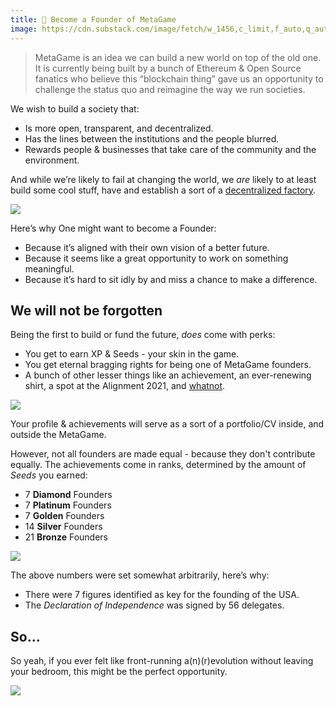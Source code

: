 ```yaml
---
title: 👑 Become a Founder of MetaGame
image: https://cdn.substack.com/image/fetch/w_1456,c_limit,f_auto,q_auto:good/https%3A%2F%2Fbucketeer-e05bbc84-baa3-437e-9518-adb32be77984.s3.amazonaws.com%2Fpublic%2Fimages%2Fea63f8c4-399f-4668-a0c8-a47f3756dc0a_873x489.png
---
```


>MetaGame is an idea we can build a new world on top of the old one.
It is currently being built by a bunch of Ethereum & Open Source fanatics who believe this “blockchain thing” gave us an opportunity to challenge the status quo and reimagine the way we run societies.

We wish to build a society that:

-   Is more open, transparent, and decentralized.
-   Has the lines between the institutions and the people blurred.
-   Rewards people & businesses that take care of the community and the environment.


And while we’re likely to fail at changing the world, we _are_ likely to at least build some cool stuff, have and establish a  sort of a [decentralized factory](https://metagame.substack.com/p/narrative-1-a-decentralized-factory).



[![](https://cdn.substack.com/image/fetch/w_1456,c_limit,f_auto,q_auto:good/https%3A%2F%2Fbucketeer-e05bbc84-baa3-437e-9518-adb32be77984.s3.amazonaws.com%2Fpublic%2Fimages%2Fea63f8c4-399f-4668-a0c8-a47f3756dc0a_873x489.png)](https://cdn.substack.com/image/fetch/c_limit,f_auto,q_auto:good/https%3A%2F%2Fbucketeer-e05bbc84-baa3-437e-9518-adb32be77984.s3.amazonaws.com%2Fpublic%2Fimages%2Fea63f8c4-399f-4668-a0c8-a47f3756dc0a_873x489.png)

Here’s why One might want to become a Founder:

-   Because it’s aligned with their own vision of a better future.
- Because it seems like a great opportunity to work on something meaningful.
-   Because it’s hard to sit idly by and miss a chance to make a difference.


## **We will not be forgotten**
Being the first to build or fund the future, _does_ come with perks:

-   You get to earn XP & Seeds - your skin in the game.
-   You get eternal bragging rights for being one of MetaGame founders.
- A bunch of other lesser things like an achievement, an ever-renewing shirt, a spot at the Alignment 2021, and [whatnot](https://forum.metagame.wtf/t/why-hodl-seeds/187).


[![](https://cdn.substack.com/image/fetch/w_1456,c_limit,f_auto,q_auto:good/https%3A%2F%2Fbucketeer-e05bbc84-baa3-437e-9518-adb32be77984.s3.amazonaws.com%2Fpublic%2Fimages%2F65783501-3028-469f-9c56-006f65a8ac99_423x651.png)](https://cdn.substack.com/image/fetch/c_limit,f_auto,q_auto:good/https%3A%2F%2Fbucketeer-e05bbc84-baa3-437e-9518-adb32be77984.s3.amazonaws.com%2Fpublic%2Fimages%2F65783501-3028-469f-9c56-006f65a8ac99_423x651.png)

Your profile & achievements will serve as a sort of a portfolio/CV inside, and outside the MetaGame.

However, not all founders are made equal - because they don't contribute equally.
The achievements come in ranks, determined by the amount of _Seeds_ you earned:

-   7 **Diamond** Founders
-   7 **Platinum** Founders
-   7 **Golden** Founders
-   14 **Silver** Founders
-   21 **Bronze** Founders


[![](https://cdn.substack.com/image/fetch/w_1456,c_limit,f_auto,q_auto:good/https%3A%2F%2Fbucketeer-e05bbc84-baa3-437e-9518-adb32be77984.s3.amazonaws.com%2Fpublic%2Fimages%2F0ba3f285-bb4a-40be-be21-ec77637f9a86_637x197.png)](https://cdn.substack.com/image/fetch/c_limit,f_auto,q_auto:good/https%3A%2F%2Fbucketeer-e05bbc84-baa3-437e-9518-adb32be77984.s3.amazonaws.com%2Fpublic%2Fimages%2F0ba3f285-bb4a-40be-be21-ec77637f9a86_637x197.png)

The above numbers were set somewhat arbitrarily, here’s why:

-   There were 7 figures identified as key for the founding of the USA.
-   The _Declaration of Independence_ was signed by 56 delegates.

## So…
So yeah, if you ever felt like front-running a(n)(r)evolution without leaving your bedroom, this might be the perfect opportunity.

[![](https://cdn.substack.com/image/fetch/w_1456,c_limit,f_auto,q_auto:good/https%3A%2F%2Fbucketeer-e05bbc84-baa3-437e-9518-adb32be77984.s3.amazonaws.com%2Fpublic%2Fimages%2Feb85696f-5f58-4c67-9e67-f9132c5ce6bc_881x610.png)](https://cdn.substack.com/image/fetch/c_limit,f_auto,q_auto:good/https%3A%2F%2Fbucketeer-e05bbc84-baa3-437e-9518-adb32be77984.s3.amazonaws.com%2Fpublic%2Fimages%2Feb85696f-5f58-4c67-9e67-f9132c5ce6bc_881x610.png)

